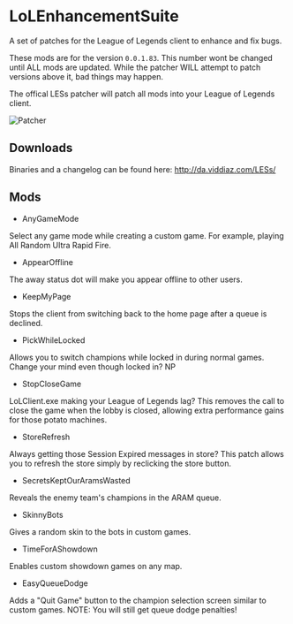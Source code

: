 LoLEnhancementSuite
==================

A set of patches for the League of Legends client to enhance and fix bugs.

These mods are for the version `0.0.1.83`. This number wont be changed until ALL mods are updated. While the patcher WILL attempt to patch versions above it, bad things may happen.

The offical LESs patcher will patch all mods into your League of Legends client.

![Patcher](http://puu.sh/8iF6w.png)

## Downloads

Binaries and a changelog can be found here: http://da.viddiaz.com/LESs/

## Mods

* AnyGameMode

Select any game mode while creating a custom game. For example, playing All Random Ultra Rapid Fire.

* AppearOffline

The away status dot will make you appear offline to other users.

* KeepMyPage

Stops the client from switching back to the home page after a queue is declined.

* PickWhileLocked

Allows you to switch champions while locked in during normal games. Change your mind even though locked in? NP

* StopCloseGame

LoLClient.exe making your League of Legends lag? This removes the call to close the game when the lobby is closed, allowing extra performance gains for those potato machines.

* StoreRefresh

Always getting those Session Expired messages in store? This patch allows you to refresh the store simply by reclicking the store button.

* SecretsKeptOurAramsWasted

Reveals the enemy team's champions in the ARAM queue.

* SkinnyBots

Gives a random skin to the bots in custom games.

* TimeForAShowdown

Enables custom showdown games on any map.

* EasyQueueDodge

Adds a "Quit Game" button to the champion selection screen similar to custom games. NOTE: You will still get queue dodge penalties!
